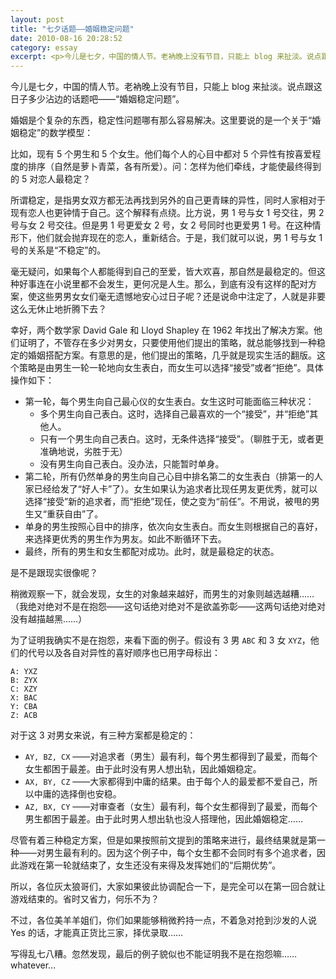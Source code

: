 ```yaml
---
layout: post
title: "七夕话题——婚姻稳定问题"
date: 2010-08-16 20:28:52
category: essay
excerpt: <p>今儿是七夕，中国的情人节。老衲晚上没有节目，只能上 blog 来扯淡。说点跟这日子多少沾边的话题吧——“婚姻稳定问题”。</p>
---
```


今儿是七夕，中国的情人节。老衲晚上没有节目，只能上 blog 来扯淡。说点跟这日子多少沾边的话题吧——“婚姻稳定问题”。

婚姻是个复杂的东西，稳定性问题哪有那么容易解决。这里要说的是一个关于“婚姻稳定”的数学模型：

比如，现有 5 个男生和 5 个女生。他们每个人的心目中都对 5 个异性有按喜爱程度的排序（自然是萝卜青菜，各有所爱）。问：怎样为他们牵线，才能使最终得到的 5 对恋人最稳定？

所谓稳定，是指男女双方都无法再找到另外的自己更青睐的异性，同时人家相对于现有恋人也更钟情于自己。这个解释有点绕。比方说，男 1 号与女 1 号交往，男 2 号与女 2 号交往。但是男 1 号更爱女 2 号，女 2 号同时也更爱男 1 号。在这种情形下，他们就会抛弃现在的恋人，重新结合。于是，我们就可以说，男 1 号与女 1 号的关系是“不稳定”的。

毫无疑问，如果每个人都能得到自己的至爱，皆大欢喜，那自然是最稳定的。但这种好事连在小说里都不会发生，更何况是人生。那么，到底有没有这样的配对方案，使这些男男女女们毫无遗憾地安心过日子呢？还是说命中注定了，人就是非要这么无休止地折腾下去？

幸好，两个数学家 David Gale 和 Lloyd Shapley 在 1962 年找出了解决方案。他们证明了，不管存在多少对男女，只要使用他们提出的策略，就总能够找到一种稳定的婚姻搭配方案。有意思的是，他们提出的策略，几乎就是现实生活的翻版。这个策略是由男生一轮一轮地向女生表白，而女生可以选择“接受”或者“拒绝”。具体操作如下：

- 第一轮，每个男生向自己最心仪的女生表白。女生这时可能面临三种状况：
  - 多个男生向自己表白。这时，选择自己最喜欢的一个“接受”，并“拒绝”其他人。
  - 只有一个男生向自己表白。这时，无条件选择“接受”。（聊胜于无，或者更准确地说，劣胜于无）
  - 没有男生向自己表白。没办法，只能暂时单身。
- 第二轮，所有仍然单身的男生向自己心目中排名第二的女生表白（排第一的人家已经给发了“好人卡”了）。女生如果认为追求者比现任男友更优秀，就可以选择“接受”新的追求者，而“拒绝”现任，使之变为“前任”。不用说，被甩的男生又“重获自由”了。
- 单身的男生按照心目中的排序，依次向女生表白。而女生则根据自己的喜好，来选择更优秀的男生作为男友。如此不断循环下去。
- 最终，所有的男生和女生都配对成功。此时，就是最稳定的状态。

是不是跟现实很像呢？

稍微观察一下，就会发现，女生的对象越来越好，而男生的对象则越选越糟……（我绝对绝对不是在抱怨——这句话绝对绝对不是欲盖弥彰——这两句话绝对绝对没有越描越黑……）

为了证明我确实不是在抱怨，来看下面的例子。假设有 3 男 `ABC` 和 3 女 `XYZ`，他们的代号以及各自对异性的喜好顺序也已用字母标出：

    A: YXZ
    B: ZYX
    C: XZY
    X: BAC
    Y: CBA
    Z: ACB

对于这 3 对男女来说，有三种方案都是稳定的：

- `AY, BZ, CX` ——对追求者（男生）最有利，每个男生都得到了最爱，而每个女生都困于最差。由于此时没有男人想出轨，因此婚姻稳定。
- `AX, BY, CZ` ——大家都得到中庸的结果。由于每个人的最爱都不爱自己，所以中庸的选择倒也安稳。
- `AZ, BX, CY` ——对审查者（女生）最有利，每个女生都得到了最爱，而每个男生都困于最差。由于此时男人想出轨也没人搭理他，因此婚姻稳定……

尽管有着三种稳定方案，但是如果按照前文提到的策略来进行，最终结果就是第一种——对男生最有利的。因为这个例子中，每个女生都不会同时有多个追求者，因此游戏在第一轮就结束了，女生还没有来得及发挥她们的“后期优势”。

所以，各位灰太狼哥们，大家如果彼此协调配合一下，是完全可以在第一回合就让游戏结束的。省时又省力，何乐不为？

不过，各位美羊羊姐们，你们如果能够稍微矜持一点，不着急对抢到沙发的人说 Yes 的话，才能真正货比三家，择优录取……

写得乱七八糟。忽然发现，最后的例子貌似也不能证明我不是在抱怨嘛……whatever…
